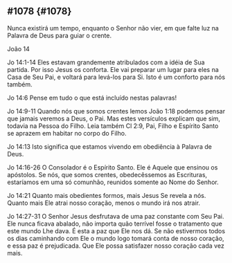 ## #1078 {#1078}

Nunca existirá um tempo, enquanto o Senhor não vier, em que falte luz na Palavra de Deus para guiar o crente.

João 14

Jo 14:1-14 Eles estavam grandemente atribulados com a idéia de Sua partida. Por isso Jesus os conforta. Ele vai preparar um lugar para eles na Casa de Seu Pai, e voltará para levá-los para Si. Isto é um conforto para nós também.

Jo 14:6 Pense em tudo o que está incluído nestas palavras!

Jo 14:9-11 Quando nós que somos crentes lemos João 1:18 podemos pensar que jamais veremos a Deus, o Pai. Mas estes versículos explicam que sim, todavia na Pessoa do Filho. Leia também Cl 2:9, Pai, Filho e Espírito Santo se aprazem em habitar no corpo do Filho.

Jo 14:13 Isto significa que estamos vivendo em obediência à Palavra de Deus.

Jo 14:16-26 O Consolador é o Espírito Santo. Ele é Aquele que ensinou os apóstolos. Se nós, que somos crentes, obedecêssemos as Escrituras, estaríamos em uma só comunhão, reunidos somente ao Nome do Senhor.

Jo 14:21 Quanto mais obedientes formos, mais Jesus Se revela a nós. Quanto mais Ele atrai nosso coração, menos o mundo irá nos atrair.

Jo 14:27-31 O Senhor Jesus desfrutava de uma paz constante com Seu Pai. Ele nunca ficava abalado, não importa quão terrível fosse o tratamento que este mundo Lhe dava. É esta a paz que Ele nos dá. Se não estivermos todos os dias caminhando com Ele o mundo logo tomará conta de nosso coração, e essa paz é prejudicada. Que Ele possa satisfazer nosso coração cada vez mais.